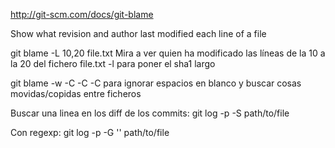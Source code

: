 http://git-scm.com/docs/git-blame

Show what revision and author last modified each line of a file

git blame -L 10,20 file.txt
  Mira a ver quien ha modificado las líneas de la 10 a la 20 del fichero file.txt
  -l para poner el sha1 largo

git blame -w -C -C -C
  para ignorar espacios en blanco y buscar cosas movidas/copidas entre ficheros


Buscar una linea en los diff de los commits:
git log -p -S <string> path/to/file

Con regexp:
git log -p -G '<regexp>' path/to/file
